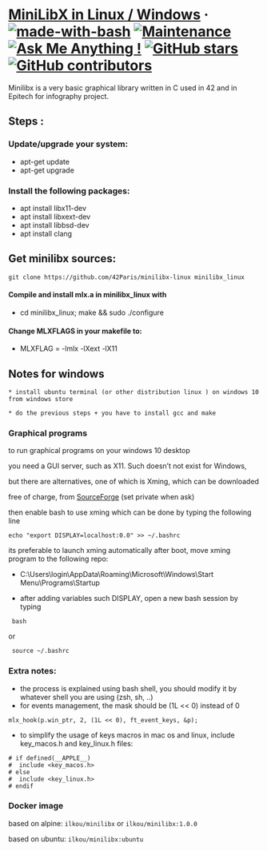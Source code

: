 # [MiniLibX in Linux / Windows](https://github.com/ilkou/minilibx) &middot; [![made-with-bash](https://img.shields.io/badge/Made%20with-Bash-1f425f.svg)](https://www.gnu.org/software/bash/) [![Maintenance](https://img.shields.io/badge/Maintained%3F-no-red.svg)](https://GitHub.com/ilkou/minilibx/graphs/commit-activity) [![Ask Me Anything !](https://img.shields.io/badge/Ask%20me-anything-1abc9c.svg)](https://ilkou.github.io) [![GitHub stars](https://img.shields.io/github/stars/ilkou/minilibx?style=social&label=Star&maxAge=2592000)](https://github.com/ilkou/minilibx/stargazers) [![GitHub contributors](https://img.shields.io/github/contributors/ilkou/minilibx)](https://github.com/ilkou/minilibx/graphs/contributors)

Minilibx is a very basic graphical library written in C used in 42
and in Epitech for infography project.

## Steps :

### Update/upgrade your system:

* apt-get update
* apt-get upgrade

### Install the following packages:

* apt install libx11-dev
* apt install libxext-dev
* apt install libbsd-dev
* apt install clang

## Get minilibx sources:
```
git clone https://github.com/42Paris/minilibx-linux minilibx_linux
```

#### Compile and install mlx.a in minilibx_linux with

* cd minilibx_linux; make && sudo ./configure

#### Change MLXFLAGS in your makefile to:

* MLXFLAG = -lmlx -lXext -lX11

## Notes for windows
```
* install ubuntu terminal (or other distribution linux ) on windows 10 from windows store

* do the previous steps + you have to install gcc and make
```
### Graphical programs

to run graphical programs on your windows 10 desktop

you need a GUI server, such as X11. Such doesn’t not exist for Windows,

but there are alternatives, one of which is Xming, which can be downloaded

free of charge, from [SourceForge](https://sourceforge.net/projects/xming/) (set private when ask)

then enable bash to use xming which can be done by typing the following line

```
echo "export DISPLAY=localhost:0.0" >> ~/.bashrc
```

its preferable to launch xming automatically after boot, move xming program to the following repo:

* C:\Users\login\AppData\Roaming\Microsoft\Windows\Start Menu\Programs\Startup


- after adding variables such DISPLAY, open a new bash session by typing
```
 bash
```
or
```
 source ~/.bashrc
```
### Extra notes:
* the process is explained using bash shell, you should modify it by whatever shell you are using (zsh, sh, ..)
* for events management, the mask should be (1L << 0) instead of 0
```
mlx_hook(p.win_ptr, 2, (1L << 0), ft_event_keys, &p);
```
* to simplify the usage of keys macros in mac os and linux, include key_macos.h and key_linux.h files:
```
# if defined(__APPLE__)
#  include <key_macos.h>
# else
#  include <key_linux.h>
# endif
```

### Docker image

based on alpine: `ilkou/minilibx` or `ilkou/minilibx:1.0.0`

based on ubuntu: `ilkou/minilibx:ubuntu`
